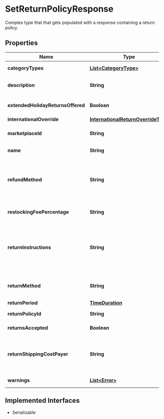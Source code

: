 

# SetReturnPolicyResponse

Complex type that that gets populated with a response containing a return policy.
## Properties

Name | Type | Description | Notes
------------ | ------------- | ------------- | -------------
**categoryTypes** | [**List&lt;CategoryType&gt;**](CategoryType.md) | This field always returns &lt;code&gt;ALL_EXCLUDING_MOTORS_VEHICLES&lt;/code&gt; for return business policies, since return business policies are not applicable to motor vehicle listings. |  [optional]
**description** | **String** | A seller-defined description of the return business policy. This description is only for the seller&#39;s use, and is not exposed on any eBay pages. This field is returned if set for the policy. &lt;br/&gt;&lt;br/&gt;&lt;b&gt;Max length&lt;/b&gt;: 250 |  [optional]
**extendedHolidayReturnsOffered** | **Boolean** | &lt;p class&#x3D;\&quot;tablenote\&quot;&gt;&lt;span  style&#x3D;\&quot;color: #dd1e31;\&quot;&gt;&lt;b&gt;Important!&lt;/b&gt;&lt;/span&gt; This field is deprecated, since eBay no longer supports extended holiday returns. This field should no longer be returned.&lt;/p&gt;  |  [optional]
**internationalOverride** | [**InternationalReturnOverrideType**](InternationalReturnOverrideType.md) |  |  [optional]
**marketplaceId** | **String** | The ID of the eBay marketplace to which this return business policy applies. For implementation help, refer to &lt;a href&#x3D;&#39;https://developer.ebay.com/api-docs/sell/account/types/ba:MarketplaceIdEnum&#39;&gt;eBay API documentation&lt;/a&gt; |  [optional]
**name** | **String** | A seller-defined name for this return business policy. Names must be unique for policies assigned to the same marketplace.&lt;br /&gt;&lt;br /&gt;&lt;b&gt;Max length:&lt;/b&gt; 64 |  [optional]
**refundMethod** | **String** | This value indicates the refund method that will be used by the seller for buyer returns. In most cases, buyers will get their money back for returns, but for sellers who offer the &#39;Click and Collect&#39; and &#39;Buy Online, Pick up in Store&#39; option, the seller is able to offer a store/merchandise credit in addition to the &#39;money back&#39; option. The buyer recieving money back for a return is always an option available to the buyer, even if this field is set to &lt;code&gt;MERCHANDISE_CREDIT&lt;/code&gt;, or if this field is not returned at all. For implementation help, refer to &lt;a href&#x3D;&#39;https://developer.ebay.com/api-docs/sell/account/types/api:RefundMethodEnum&#39;&gt;eBay API documentation&lt;/a&gt; |  [optional]
**restockingFeePercentage** | **String** | &lt;p class&#x3D;\&quot;tablenote\&quot;&gt;&lt;span  style&#x3D;\&quot;color: #dd1e31;\&quot;&gt;&lt;b&gt;Important!&lt;/b&gt;&lt;/span&gt; This field is deprecated, since eBay no longer allows sellers to charge a restocking fee for buyer remorse returns.&lt;/p&gt; |  [optional]
**returnInstructions** | **String** | This text-based field provides more details on seller-specified return instructions. &lt;p class&#x3D;\&quot;tablenote\&quot;&gt;&lt;span  style&#x3D;\&quot;color: #dd1e31;\&quot;&gt;&lt;b&gt;Important!&lt;/b&gt;&lt;/span&gt; This field is no longer supported on many eBay marketplaces. To see if a marketplace and eBay category does support this field, call &lt;a href&#x3D;\&quot;/api-docs/sell/metadata/resources/marketplace/methods/getReturnPolicies\&quot;&gt;getReturnPolicies&lt;/a&gt; method of the &lt;b&gt;Metadata API&lt;/b&gt;. Then you will look for the &lt;b&gt;policyDescriptionEnabled&lt;/b&gt; field with a value of &lt;code&gt;true&lt;/code&gt; for the eBay category.&lt;/span&gt;&lt;/p&gt;&lt;br/&gt;&lt;b&gt;Max length&lt;/b&gt;: 5000 (8000 for DE) |  [optional]
**returnMethod** | **String** | This field will be returned if the seller is willing and able to offer an alternative return method other than &#39;money back&#39;, such as an exchange or replacement item. For implementation help, refer to &lt;a href&#x3D;&#39;https://developer.ebay.com/api-docs/sell/account/types/api:ReturnMethodEnum&#39;&gt;eBay API documentation&lt;/a&gt; |  [optional]
**returnPeriod** | [**TimeDuration**](TimeDuration.md) |  |  [optional]
**returnPolicyId** | **String** | A unique eBay-assigned ID for a return business policy. This ID is generated when the policy is created. |  [optional]
**returnsAccepted** | **Boolean** | If set to &lt;code&gt;true&lt;/code&gt;, the seller accepts returns. If set to &lt;code&gt;false&lt;/code&gt;, this field indicates that the seller does not accept returns. |  [optional]
**returnShippingCostPayer** | **String** | This field indicates who is responsible for paying for the shipping charges for returned items. The field can be set to either &lt;code&gt;BUYER&lt;/code&gt; or &lt;code&gt;SELLER&lt;/code&gt;.  &lt;br/&gt;&lt;br/&gt;Note that the seller is always responsible for return shipping costs for SNAD-related issues.  &lt;br/&gt;&lt;br/&gt;This container will be returned unless the business policy states that the seller does not accept returns. For implementation help, refer to &lt;a href&#x3D;&#39;https://developer.ebay.com/api-docs/sell/account/types/api:ReturnShippingCostPayerEnum&#39;&gt;eBay API documentation&lt;/a&gt; |  [optional]
**warnings** | [**List&lt;Error&gt;**](Error.md) | An array of one or more errors or warnings that were generated during the processing of the request. If there were no issues with the request, this array will return empty. |  [optional]


## Implemented Interfaces

* Serializable


